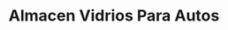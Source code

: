 ---
title: "Almacen Vidrios Para Autos"
url: /barrios-unidos/almacen-vidrios-para-autos/
shop: piezas de automóviles
---